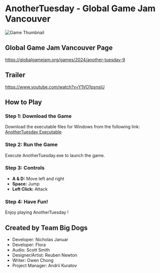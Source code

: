 # AnotherTuesday - Global Game Jam Vancouver

![Game Thumbnail](https://github.com/kallui/AnotherTuesday/assets/90471072/3657f4a1-b266-442c-9002-1298550b35fd)

## Global Game Jam Vancouver Page
https://globalgamejam.org/games/2024/another-tuesday-9

## Trailer
https://www.youtube.com/watch?v=Y1VO1psnsiU

## How to Play

### Step 1: Download the Game
Download the executable files for Windows from the following link:
[AnotherTuesday Executable](https://drive.google.com/file/d/1bvMKx6HL_WoPJRrcO_d0e8xTSpeyF9Ho/view?usp=drive_link)

### Step 2: Run the Game
Execute AnotherTuesday.exe to launch the game.

### Step 3: Controls
- **A & D:** Move left and right
- **Space:** Jump
- **Left Click:** Attack

### Step 4: Have Fun!
Enjoy playing AnotherTuesday !


## Created by Team Big Dogs
- Developer: Nicholas Januar
- Developer: Flora
- Audio: Scott Smith
- Designer/Artist: Reuben Newton
- Writer: Owen Chong
- Project Manager: Andrii Kuratov




